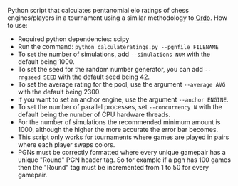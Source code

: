 Python script that calculates pentanomial elo ratings of chess engines/players in a tournament using a similar methodology to [Ordo](https://github.com/michiguel/Ordo).
How to use:
- Required python dependencies: scipy
- Run the command: `python calculateratings.py --pgnfile FILENAME`
- To set the number of simulations, add `--simulations NUM` with the default being 1000.
- To set the seed for the random number generator, you can add `--rngseed SEED` with the default seed being 42.
- To set the average rating for the pool, use the argument `--average AVG` with the default being 2300.
- If you want to set an anchor engine, use the argument `--anchor ENGINE`.
- To set the number of parallel processes, set `--concurrency N` with the default being the number of CPU hardware threads.
- For the number of simulations the recommended minimum amount is 1000, although the higher the more accurate the error bar becomes.
- This script only works for tournaments where games are played in pairs where each player swaps colors.
- PGNs must be correctly formatted where every unique gamepair has a unique "Round" PGN header tag. So for example if a pgn has 100 games then the "Round" tag must be incremented from 1 to 50 for every gamepair.
